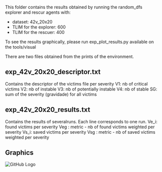 This folder contains the results obtained by running the random_dfs explorer and rescur agents with:
* dataset: 42v_20x20
* TLIM for the explorer: 600
* TLIM for the rescuer: 400

To see the results graphically, please run exp_plot_results.py available on the tools/visual

There are two files obtained from the prints of the environment.

exp_42v_20x20_descriptor.txt
----------------------------
Contains the descriptor of the victims file per severity
V1: nb of critical victims
V2: nb of instable
V3: nb of potentially instable
V4: nb of stable
SG: sum of the severity (gravidade) for all victims


exp_42v_20x20_results.txt
-------------------------
Contains the results of severalruns. Each line corresponds to one run.
Ve_i: found victims per severity
Veg : metric - nb of found victims weighted per severity
Vs_i: saved victims per severity
Vsg : metric - nb of saved victims weighted per severity

Graphics
--------
![GitHub Logo](https://github.com/tacla/VictimSim2/ex02_random_dfs/Results_42v_20x20/42v_20x20_results.png)
